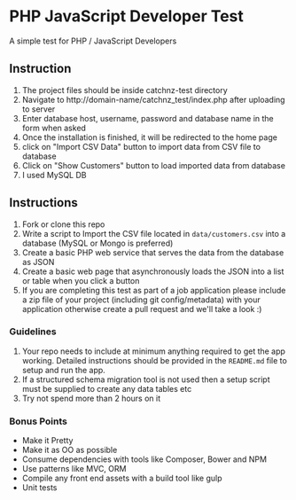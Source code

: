# PHP JavaScript Developer Test

A simple test for PHP / JavaScript Developers

## Instruction
1. The project files should be inside catchnz-test directory
2. Navigate to http://domain-name/catchnz_test/index.php after uploading to server
3. Enter database host, username, password and database name in the form when asked
4. Once the installation is finished, it will be redirected to the home page
5. click on "Import CSV Data" button to import data from CSV file to database
6. Click on "Show Customers" button to load imported data from database
7. I used MySQL DB

## Instructions

1. Fork or clone this repo
2. Write a script to Import the CSV file located in `data/customers.csv` into a database (MySQL or Mongo is preferred)
3. Create a basic PHP web service that serves the data from the database as JSON
4. Create a basic web page that asynchronously loads the JSON into a list or table when you click a button
5. If you are completing this test as part of a job application please include a zip file of your project (including git config/metadata) with your application otherwise create a pull request and we'll take a look :)

### Guidelines

1. Your repo needs to include at minimum anything required to get the app working.  Detailed instructions should be provided in the `README.md` file to setup and run the app.
2. If a structured schema migration tool is not used then a setup script must be supplied to create any data tables etc
3. Try not spend more than 2 hours on it

### Bonus Points

* Make it Pretty
* Make it as OO as possible
* Consume dependencies with tools like Composer, Bower and NPM
* Use patterns like MVC, ORM
* Compile any front end assets with a build tool like gulp
* Unit tests
